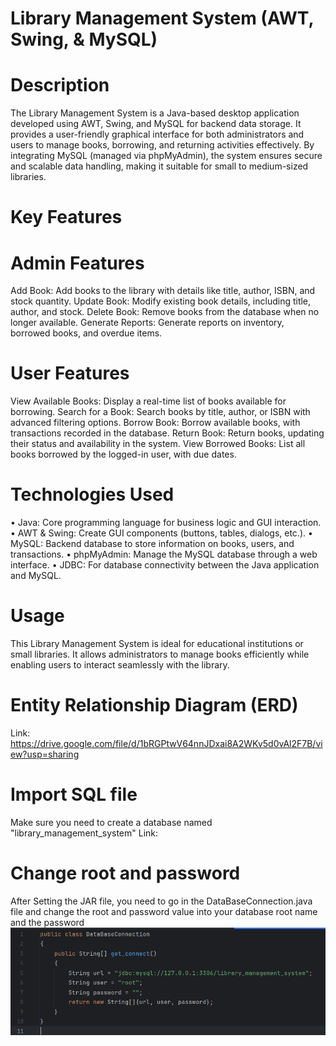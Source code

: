 # Library Management System (AWT, Swing, & MySQL)


# Description
The Library Management System is a Java-based desktop application developed using AWT, Swing, and MySQL for backend data storage. It provides a user-friendly graphical interface for both administrators and users to manage books, borrowing, and returning activities effectively. By integrating MySQL (managed via phpMyAdmin), the system ensures secure and scalable data handling, making it suitable for small to medium-sized libraries.


# Key Features


# Admin Features
Add Book: Add books to the library with details like title, author, ISBN, and stock quantity.
Update Book: Modify existing book details, including title, author, and stock.
Delete Book: Remove books from the database when no longer available.
Generate Reports: Generate reports on inventory, borrowed books, and overdue items.


# User Features
View Available Books: Display a real-time list of books available for borrowing.
Search for a Book: Search books by title, author, or ISBN with advanced filtering options.
Borrow Book: Borrow available books, with transactions recorded in the database.
Return Book: Return books, updating their status and availability in the system.
View Borrowed Books: List all books borrowed by the logged-in user, with due dates.


# Technologies Used
• Java: Core programming language for business logic and GUI interaction.
• AWT & Swing: Create GUI components (buttons, tables, dialogs, etc.).
• MySQL: Backend database to store information on books, users, and transactions.
• phpMyAdmin: Manage the MySQL database through a web interface.
• JDBC: For database connectivity between the Java application and MySQL.


# Usage
This Library Management System is ideal for educational institutions or small libraries. It allows administrators to manage books efficiently while enabling users to interact seamlessly with the library.

# Entity Relationship Diagram (ERD) 
Link: https://drive.google.com/file/d/1bRGPtwV64nnJDxai8A2WKv5d0vAl2F7B/view?usp=sharing

# Import SQL file 
Make sure you need to create a database named "library_management_system"
Link: 

# Change root and password 
After Setting the JAR file, you need to go in the DataBaseConnection.java file and change the root and password value into your database root name and the password
![image alt](https://github.com/RiasGremoryHSDXD/LibraryManagementSystem/blob/1ee155ef276c8eefa2d49ab06a10ec15d91cb9d2/image.png)
